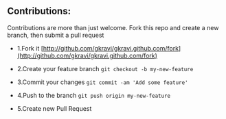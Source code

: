 ## Contributions:

Contributions are more than just welcome. Fork this repo and create a new branch, then submit a pull request

- 1.Fork it [http://github.com/gkravi/gkravi.github.com/fork](http://github.com/gkravi/gkravi.github.com/fork)

- 2.Create your feature branch
  `git checkout -b my-new-feature`

- 3.Commit your changes
  `git commit -am 'Add some feature'`

- 4.Push to the branch
  `git push origin my-new-feature`

- 5.Create new Pull Request
